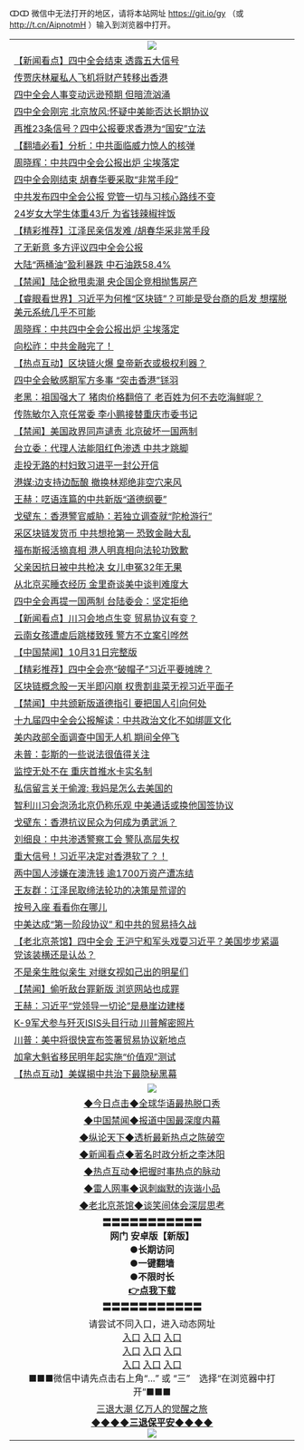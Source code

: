 ↀↀ 微信中无法打开的地区，请将本站网址 https://git.io/gy （或 http://t.cn/AipnotmH ）输入到浏览器中打开。 

<table>
   <tr>
    <td align=center><img src="https://github.com/gyhhx/image-upload/blob/master/20190822-2.jpg" /></td>
  </tr>
<tr><td align="left"><a href="https://xwood.fun/oo.aspx?name=c1090214&key=nqynnipsxfbxcbni&from=gy">【新闻看点】四中全会结束 透露五大信号</a></td></tr>
<tr><td align="left"><a href="https://xwood.fun/oo.aspx?name=c1090222&key=nqynnipsxfbxcbni&from=gy">传贾庆林雇私人飞机将财产转移出香港</a></td></tr>
<tr><td align="left"><a href="https://xwood.fun/oo.aspx?name=c1090182&key=nqynnipsxfbxcbni&from=gy">四中全会人事变动远逊预期 但暗流汹涌</a></td></tr>
<tr><td align="left"><a href="https://xwood.fun/oo.aspx?name=c1090235&key=nqynnipsxfbxcbni&from=gy">四中全会刚完 北京放风:怀疑中美能否达长期协议</a></td></tr>
<tr><td align="left"><a href="https://xwood.fun/oo.aspx?name=c1090202&key=nqynnipsxfbxcbni&from=gy">再推23条信号？四中公报要求香港为“国安”立法</a></td></tr>
<tr><td align="left"><a href="https://xwood.fun/oo.aspx?name=c1090114&key=nqynnipsxfbxcbni&from=gy">【翻墙必看】分析：中共面临威力惊人的核弹</a></td></tr>
<tr><td align="left"><a href="https://xwood.fun/oo.aspx?name=c1090207&key=nqynnipsxfbxcbni&from=gy">周晓辉：中共四中全会公报出炉 尘埃落定</a></td></tr>
<tr><td align="left"><a href="https://xwood.fun/oo.aspx?name=c1090175&key=nqynnipsxfbxcbni&from=gy">四中全会刚结束 胡春华要采取“非常手段”</a></td></tr>
<tr><td align="left"><a href="https://xwood.fun/oo.aspx?name=c1090183&key=nqynnipsxfbxcbni&from=gy">中共发布四中全会公报 党管一切与习核心路线不变</a></td></tr>
<tr><td align="left"><a href="https://xwood.fun/oo.aspx?name=c1090232&key=nqynnipsxfbxcbni&from=gy">24岁女大学生体重43斤 为省钱辣椒拌饭</a></td></tr>
<tr><td align="left"><a href="https://xwood.fun/oo.aspx?name=c1090158&key=nqynnipsxfbxcbni&from=gy">【精彩推荐】江泽民亲信发难 /胡春华采非常手段</a></td></tr>
<tr><td align="left"><a href="https://xwood.fun/oo.aspx?name=c1090224&key=nqynnipsxfbxcbni&from=gy">了无新意 多方评议四中全会公报</a></td></tr>
<tr><td align="left"><a href="https://xwood.fun/oo.aspx?name=c1090226&key=nqynnipsxfbxcbni&from=gy">大陆“两桶油”盈利暴跌 中石油跌58.4%</a></td></tr>
<tr><td align="left"><a href="https://xwood.fun/oo.aspx?name=c1090223&key=nqynnipsxfbxcbni&from=gy">【禁闻】陆企掀甩卖潮 央企国企竞相抛售房产</a></td></tr>
<tr><td align="left"><a href="https://xwood.fun/oo.aspx?name=c1090228&key=nqynnipsxfbxcbni&from=gy">【睿眼看世界】习近平为何推“区块链”？可能是受台商的启发 想摆脱美元系统几乎不可能</a></td></tr>
<tr><td align="left"><a href="https://xwood.fun/oo.aspx?name=c1090217&key=nqynnipsxfbxcbni&from=gy">周晓辉：中共四中全会公报出炉 尘埃落定</a></td></tr>
<tr><td align="left"><a href="https://xwood.fun/oo.aspx?name=c1055739&key=nqynnipsxfbxcbni&from=gy">向松祚：中共金融完了！</a></td></tr>
<tr><td align="left"><a href="https://xwood.fun/oo.aspx?name=c1090227&key=nqynnipsxfbxcbni&from=gy">【热点互动】区块链火爆 皇帝新衣或极权利器？</a></td></tr>
<tr><td align="left"><a href="https://xwood.fun/oo.aspx?name=c1090191&key=nqynnipsxfbxcbni&from=gy">四中全会敏感期军方多事 “突击香港”铩羽</a></td></tr>
<tr><td align="left"><a href="https://xwood.fun/oo.aspx?name=c1090240&key=nqynnipsxfbxcbni&from=gy">老黑：祖国强大了 猪肉价格翻倍了 老百姓为何不去吃海鲜呢？</a></td></tr>
<tr><td align="left"><a href="https://xwood.fun/oo.aspx?name=c1087482&key=nqynnipsxfbxcbni&from=gy">传陈敏尔入京任常委 李小鹏接替重庆市委书记</a></td></tr>
<tr><td align="left"><a href="https://xwood.fun/oo.aspx?name=c1090230&key=nqynnipsxfbxcbni&from=gy">【禁闻】美国政界同声谴责 北京破坏一国两制</a></td></tr>
<tr><td align="left"><a href="https://xwood.fun/oo.aspx?name=c1090233&key=nqynnipsxfbxcbni&from=gy">台立委：代理人法能阻红色渗透 中共才跳脚</a></td></tr>
<tr><td align="left"><a href="https://xwood.fun/oo.aspx?name=c1090253&key=nqynnipsxfbxcbni&from=gy">走投无路的村妇致习进平一封公开信</a></td></tr>
<tr><td align="left"><a href="https://xwood.fun/oo.aspx?name=c1090238&key=nqynnipsxfbxcbni&from=gy">港媒:边支持边酝酿 撤换林郑绝非空穴来风</a></td></tr>
<tr><td align="left"><a href="https://xwood.fun/oo.aspx?name=c1090201&key=nqynnipsxfbxcbni&from=gy">王赫：呓语连篇的中共新版“道德纲要”</a></td></tr>
<tr><td align="left"><a href="https://xwood.fun/oo.aspx?name=c1090250&key=nqynnipsxfbxcbni&from=gy">戈壁东：香港警官威胁：若独立调查就“陀枪游行”</a></td></tr>
<tr><td align="left"><a href="https://xwood.fun/oo.aspx?name=c1090181&key=nqynnipsxfbxcbni&from=gy">采区块链发货币 中共想抢第一 恐致金融大乱</a></td></tr>
<tr><td align="left"><a href="https://xwood.fun/oo.aspx?name=c1090231&key=nqynnipsxfbxcbni&from=gy">福布斯报活摘真相 港人明真相向法轮功致歉</a></td></tr>
<tr><td align="left"><a href="https://xwood.fun/oo.aspx?name=c1090205&key=nqynnipsxfbxcbni&from=gy">父亲因抗日被中共枪决 女儿申冤32年无果</a></td></tr>
<tr><td align="left"><a href="https://xwood.fun/oo.aspx?name=c1090206&key=nqynnipsxfbxcbni&from=gy">从北京买睡衣经历 金里奇谈美中谈判难度大</a></td></tr>
<tr><td align="left"><a href="https://xwood.fun/oo.aspx?name=c1090213&key=nqynnipsxfbxcbni&from=gy">四中全会再提一国两制 台陆委会：坚定拒绝</a></td></tr>
<tr><td align="left"><a href="https://xwood.fun/oo.aspx?name=c1090220&key=nqynnipsxfbxcbni&from=gy">【新闻看点】川习会地点生变 贸易协议有变？</a></td></tr>
<tr><td align="left"><a href="https://xwood.fun/oo.aspx?name=c1090211&key=nqynnipsxfbxcbni&from=gy">云南女孩遭虐后跳楼致残 警方不立案引哗然</a></td></tr>
<tr><td align="left"><a href="https://xwood.fun/oo.aspx?name=c1090251&key=nqynnipsxfbxcbni&from=gy">【中国禁闻】10月31日完整版</a></td></tr>
<tr><td align="left"><a href="https://xwood.fun/oo.aspx?name=c1089397&key=nqynnipsxfbxcbni&from=gy">【精彩推荐】四中全会亮“破帽子”习近平要摊牌？</a></td></tr>
<tr><td align="left"><a href="https://xwood.fun/oo.aspx?name=c1090254&key=nqynnipsxfbxcbni&from=gy">区块链概念股一天半即闪崩 权贵割韭菜无视习近平面子</a></td></tr>
<tr><td align="left"><a href="https://xwood.fun/oo.aspx?name=c1090252&key=nqynnipsxfbxcbni&from=gy">【禁闻】中共颁新版道德指引 要把国人引向何处</a></td></tr>
<tr><td align="left"><a href="https://xwood.fun/oo.aspx?name=c1090280&key=nqynnipsxfbxcbni&from=gy">十九届四中全会公报解读：中共政治文化不如绑匪文化</a></td></tr>
<tr><td align="left"><a href="https://xwood.fun/oo.aspx?name=c1090192&key=nqynnipsxfbxcbni&from=gy">美内政部全面调查中国无人机 期间全停飞</a></td></tr>
<tr><td align="left"><a href="https://xwood.fun/oo.aspx?name=c1090239&key=nqynnipsxfbxcbni&from=gy">未普：彭斯的一些说法很值得关注</a></td></tr>
<tr><td align="left"><a href="https://xwood.fun/oo.aspx?name=c1090173&key=nqynnipsxfbxcbni&from=gy">监控无处不在 重庆首推水卡实名制</a></td></tr>
<tr><td align="left"><a href="https://xwood.fun/oo.aspx?name=c1090242&key=nqynnipsxfbxcbni&from=gy">私信留言关于偷渡: 我妈是怎么去美国的</a></td></tr>
<tr><td align="left"><a href="https://xwood.fun/oo.aspx?name=c1090215&key=nqynnipsxfbxcbni&from=gy">智利川习会泡汤北京仍称乐观 中美通话或换他国签协议</a></td></tr>
<tr><td align="left"><a href="https://xwood.fun/oo.aspx?name=c1090241&key=nqynnipsxfbxcbni&from=gy">戈壁东：香港抗议民众为何成为勇武派？</a></td></tr>
<tr><td align="left"><a href="https://xwood.fun/oo.aspx?name=c1090221&key=nqynnipsxfbxcbni&from=gy">刘细良：中共渗透警察工会 警队高层失权</a></td></tr>
<tr><td align="left"><a href="https://xwood.fun/oo.aspx?name=c1089981&key=nqynnipsxfbxcbni&from=gy">重大信号！习近平决定对香港软了？！</a></td></tr>
<tr><td align="left"><a href="https://xwood.fun/oo.aspx?name=c1090193&key=nqynnipsxfbxcbni&from=gy">两中国人涉嫌在澳洗钱 逾1700万资产遭冻结</a></td></tr>
<tr><td align="left"><a href="https://xwood.fun/oo.aspx?name=c1090229&key=nqynnipsxfbxcbni&from=gy">王友群：江泽民取缔法轮功的决策是荒谬的</a></td></tr>
<tr><td align="left"><a href="https://xwood.fun/oo.aspx?name=c1090283&key=nqynnipsxfbxcbni&from=gy">按号入座 看看你在哪儿</a></td></tr>
<tr><td align="left"><a href="https://xwood.fun/oo.aspx?name=c1090171&key=nqynnipsxfbxcbni&from=gy">中美达成“第一阶段协议” 和中共的贸易持久战</a></td></tr>
<tr><td align="left"><a href="https://xwood.fun/oo.aspx?name=c1090061&key=nqynnipsxfbxcbni&from=gy">【老北京茶馆】四中全会 王沪宁和军头戏耍习近平？美国步步紧逼 党该装横还是认怂？</a></td></tr>
<tr><td align="left"><a href="https://xwood.fun/oo.aspx?name=c1090248&key=nqynnipsxfbxcbni&from=gy">不是亲生胜似亲生 对继女视如己出的明星们</a></td></tr>
<tr><td align="left"><a href="https://xwood.fun/oo.aspx?name=c1090255&key=nqynnipsxfbxcbni&from=gy">【禁闻】偷听敌台罪新版 浏览网站也成罪</a></td></tr>
<tr><td align="left"><a href="https://xwood.fun/oo.aspx?name=c1090147&key=nqynnipsxfbxcbni&from=gy">王赫：习近平“党领导一切论”是悬崖边建楼</a></td></tr>
<tr><td align="left"><a href="https://xwood.fun/oo.aspx?name=c1089655&key=nqynnipsxfbxcbni&from=gy">K-9军犬参与歼灭ISIS头目行动 川普解密照片</a></td></tr>
<tr><td align="left"><a href="https://xwood.fun/oo.aspx?name=c1090210&key=nqynnipsxfbxcbni&from=gy">川普：美中将很快宣布签署贸易协议新地点</a></td></tr>
<tr><td align="left"><a href="https://xwood.fun/oo.aspx?name=c1090200&key=nqynnipsxfbxcbni&from=gy">加拿大魁省移民明年起实施“价值观”测试</a></td></tr>
<tr><td align="left"><a href="https://xwood.fun/oo.aspx?name=c1089438&key=nqynnipsxfbxcbni&from=gy">【热点互动】美媒揭中共治下最隐秘黑幕</a></td></tr>

   <tr>
    <td align=center><img src="https://github.com/gyhhx/image-upload/blob/master/ogate-c.JPG" /></td>
  </tr>
   <tr>
   <td align=center> 
<a href="https://tru28th.xwood.fun/oo.aspx?name=c816850&key=nqynnipsxfbxcbni&from=gy&tag=9877">◆今日点击◆全球华语最热脱口秀</a><br/>
    </td>
  </tr>
  <tr>
  <td align=center>
<a href="https://tru28th.xwood.fun/oo.aspx?name=c816860&key=nqynnipsxfbxcbni&from=gy&tag=99733110">◆中国禁闻◆报道中国最深度内幕</a><br/>
   </tr>
  <tr>
     <td align=center>
<a href="https://tru28th.xwood.fun/oo.aspx?name=c816855&key=nqynnipsxfbxcbni&from=gy&tag=997110">◆纵论天下◆透析最新热点之陈破空</a><br/>
   </tr>
   <tr>
      <td align=center>
<a href="https://tru28th.xwood.fun/oo.aspx?name=c838308&key=nqynnipsxfbxcbni&from=gy&tag=9973110">◆新闻看点◆著名时政分析之李沐阳</a><br/>
   </tr>
   <tr>
     <td align=center>
<a href="https://tru28th.xwood.fun/oo.aspx?name=c816852&key=nqynnipsxfbxcbni&from=gy&tag=9733110">◆热点互动◆把握时事热点的脉动</a><br/>
   </tr>
   <tr>
      <td align=center>
<a href="https://tru28th.xwood.fun/oo.aspx?name=c816694&key=nqynnipsxfbxcbni&from=gy&tag=93310">◆雷人网事◆讽刺幽默的诙谐小品</a><br/>
   </tr>
   <tr>
    <td align=center>
<a href="https://tru28th.xwood.fun/oo.aspx?name=c816650&key=nqynnipsxfbxcbni&from=gy&tag=9973110">◆老北京茶馆◆谈笑间体会深层思考</a><br/>
   </tr>
  <tr>
    <td align=center>
 <b>〓〓〓〓〓〓〓〓〓〓〓<br/>网门 安卓版【新版】<br/> ●长期访问<br/> ●一键翻墙<br/>  ●不限时长<br/> 
 <a href="https://share.weiyun.com/55r7kXH">👉<b>点我下载</a><br/>〓〓〓〓〓〓〓〓〓〓〓<br/>
    </td>  
    </tr>
   <tr>
    <td align=center>请尝试不同入口，进入动态网址<br/>
      <a href="https://s3.us-east-2.amazonaws.com/ogateo/show.htm">入口</a>
      <a href="https://s3.ca-central-1.amazonaws.com/ogatec/show.htm">入口</a>
      <a href="https://s3.ap-southeast-2.amazonaws.com/ogatey/show.htm">入口</a><br/>
      <a href="https://s3.ap-northeast-2.amazonaws.com/ogates/show.htm">入口</a>
      <a href="https://s3.eu-central-1.amazonaws.com/ogatef/show.htm">入口</a>
      <a href="https://s3.ap-south-1.amazonaws.com/ogatem/show.htm">入口</a><br/>
      <a href="https://s3-us-west-1.amazonaws.com/ogaten/show.htm">入口</a>
      <a href="https://s3.eu-west-2.amazonaws.com/ogatel/show.htm">入口</a>
      <a href="https://s3.ap-northeast-1.amazonaws.com/ogatet/show.htm">入口</a><br/>
      ■■■微信中请先点击右上角“...” 或 “三”　选择“在浏览器中打开”■■■<b><br/>
    </td>
  </tr>
  <tr>  
  <td align=center>
  <a href="https://tru28th.xwood.fun/oo.aspx?name=c894205&key=nqynnipsxfbxcbni&from=gy&tag=9973110">三退大潮 亿万人的觉醒之旅</a><br/>
      <a href="https://tru28th.xwood.fun/oo.aspx?name=ogQuit.aspx&key=nqynnipsxfbxcbni&from=gy"><b>◆◆◆◆三退保平安◆◆◆◆<br/></a>
      <img src="https://github.com/gyhhx/image-upload/blob/master/3t.jpg" /><br/>
      </td>
  </tr>
</table>


